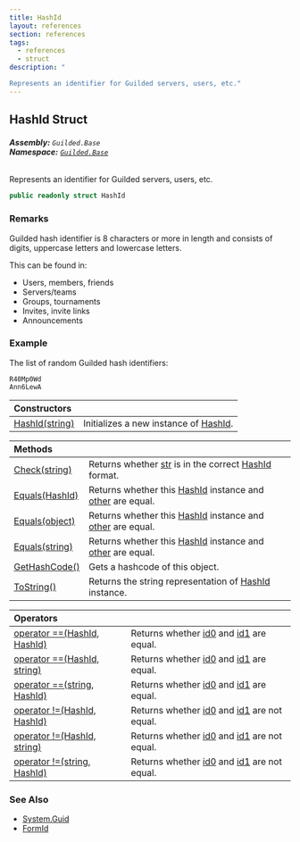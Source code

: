 ```yaml
---
title: HashId
layout: references
section: references
tags:
  - references
  - struct
description: "

Represents an identifier for Guilded servers, users, etc."
---
```


## HashId Struct
###### **Assembly:** `Guilded.Base`<br/>**Namespace:** [`Guilded.Base`](Guilded.Base 'Guilded.Base')

Represents an identifier for Guilded servers, users, etc.

```csharp
public readonly struct HashId
```

### Remarks
  
Guilded hash identifier is 8 characters or more in length and consists of digits, uppercase letters and lowercase letters.  
  
This can be found in:  
- Users, members, friends  
- Servers/teams  
- Groups, tournaments  
- Invites, invite links  
- Announcements

### Example
  
The list of random Guilded hash identifiers:  
  
```none  
R40Mp0Wd  
Ann6LewA  
```

| Constructors | |
| :--- | :--- |
| [HashId(string)](HashId.HashId(string) 'Guilded.Base.HashId.HashId(string)') | Initializes a new instance of [HashId](HashId 'Guilded.Base.HashId'). |

| Methods | |
| :--- | :--- |
| [Check(string)](HashId.Check(string) 'Guilded.Base.HashId.Check(string)') | Returns whether [str](HashId.Check(string)#Guilded.Base.HashId.Check(string).str 'Guilded.Base.HashId.Check(string).str') is in the correct [HashId](HashId 'Guilded.Base.HashId') format. |
| [Equals(HashId)](HashId.Equals(HashId) 'Guilded.Base.HashId.Equals(Guilded.Base.HashId)') | Returns whether this [HashId](HashId 'Guilded.Base.HashId') instance and [other](HashId.Equals(HashId)#Guilded.Base.HashId.Equals(Guilded.Base.HashId).other 'Guilded.Base.HashId.Equals(Guilded.Base.HashId).other') are equal. |
| [Equals(object)](HashId.Equals(object) 'Guilded.Base.HashId.Equals(object)') | Returns whether this [HashId](HashId 'Guilded.Base.HashId') instance and [other](HashId.Equals(object)#Guilded.Base.HashId.Equals(object).other 'Guilded.Base.HashId.Equals(object).other') are equal. |
| [Equals(string)](HashId.Equals(string) 'Guilded.Base.HashId.Equals(string)') | Returns whether this [HashId](HashId 'Guilded.Base.HashId') instance and [other](HashId.Equals(string)#Guilded.Base.HashId.Equals(string).other 'Guilded.Base.HashId.Equals(string).other') are equal. |
| [GetHashCode()](HashId.GetHashCode() 'Guilded.Base.HashId.GetHashCode()') | Gets a hashcode of this object. |
| [ToString()](HashId.ToString() 'Guilded.Base.HashId.ToString()') | Returns the string representation of [HashId](HashId 'Guilded.Base.HashId') instance. |

| Operators | |
| :--- | :--- |
| [operator ==(HashId, HashId)](HashId.operator(HashId,HashId) 'Guilded.Base.HashId.op_Equality(Guilded.Base.HashId, Guilded.Base.HashId)') | Returns whether [id0](HashId.operator(HashId,HashId)#Guilded.Base.HashId.op_Equality(Guilded.Base.HashId,Guilded.Base.HashId).id0 'Guilded.Base.HashId.op_Equality(Guilded.Base.HashId, Guilded.Base.HashId).id0') and [id1](HashId.operator(HashId,HashId)#Guilded.Base.HashId.op_Equality(Guilded.Base.HashId,Guilded.Base.HashId).id1 'Guilded.Base.HashId.op_Equality(Guilded.Base.HashId, Guilded.Base.HashId).id1') are equal. |
| [operator ==(HashId, string)](HashId.operator(HashId,string) 'Guilded.Base.HashId.op_Equality(Guilded.Base.HashId, string)') | Returns whether [id0](HashId.operator(HashId,string)#Guilded.Base.HashId.op_Equality(Guilded.Base.HashId,string).id0 'Guilded.Base.HashId.op_Equality(Guilded.Base.HashId, string).id0') and [id1](HashId.operator(HashId,string)#Guilded.Base.HashId.op_Equality(Guilded.Base.HashId,string).id1 'Guilded.Base.HashId.op_Equality(Guilded.Base.HashId, string).id1') are equal. |
| [operator ==(string, HashId)](HashId.operator(string,HashId) 'Guilded.Base.HashId.op_Equality(string, Guilded.Base.HashId)') | Returns whether [id0](HashId.operator(string,HashId)#Guilded.Base.HashId.op_Equality(string,Guilded.Base.HashId).id0 'Guilded.Base.HashId.op_Equality(string, Guilded.Base.HashId).id0') and [id1](HashId.operator(string,HashId)#Guilded.Base.HashId.op_Equality(string,Guilded.Base.HashId).id1 'Guilded.Base.HashId.op_Equality(string, Guilded.Base.HashId).id1') are equal. |
| [operator !=(HashId, HashId)](HashId.operator!(HashId,HashId) 'Guilded.Base.HashId.op_Inequality(Guilded.Base.HashId, Guilded.Base.HashId)') | Returns whether [id0](HashId.operator!(HashId,HashId)#Guilded.Base.HashId.op_Inequality(Guilded.Base.HashId,Guilded.Base.HashId).id0 'Guilded.Base.HashId.op_Inequality(Guilded.Base.HashId, Guilded.Base.HashId).id0') and [id1](HashId.operator!(HashId,HashId)#Guilded.Base.HashId.op_Inequality(Guilded.Base.HashId,Guilded.Base.HashId).id1 'Guilded.Base.HashId.op_Inequality(Guilded.Base.HashId, Guilded.Base.HashId).id1') are not equal. |
| [operator !=(HashId, string)](HashId.operator!(HashId,string) 'Guilded.Base.HashId.op_Inequality(Guilded.Base.HashId, string)') | Returns whether [id0](HashId.operator!(HashId,string)#Guilded.Base.HashId.op_Inequality(Guilded.Base.HashId,string).id0 'Guilded.Base.HashId.op_Inequality(Guilded.Base.HashId, string).id0') and [id1](HashId.operator!(HashId,string)#Guilded.Base.HashId.op_Inequality(Guilded.Base.HashId,string).id1 'Guilded.Base.HashId.op_Inequality(Guilded.Base.HashId, string).id1') are not equal. |
| [operator !=(string, HashId)](HashId.operator!(string,HashId) 'Guilded.Base.HashId.op_Inequality(string, Guilded.Base.HashId)') | Returns whether [id0](HashId.operator!(string,HashId)#Guilded.Base.HashId.op_Inequality(string,Guilded.Base.HashId).id0 'Guilded.Base.HashId.op_Inequality(string, Guilded.Base.HashId).id0') and [id1](HashId.operator!(string,HashId)#Guilded.Base.HashId.op_Inequality(string,Guilded.Base.HashId).id1 'Guilded.Base.HashId.op_Inequality(string, Guilded.Base.HashId).id1') are not equal. |

### See Also
- [System.Guid](https://docs.microsoft.com/en-us/dotnet/api/System.Guid 'System.Guid')
- [FormId](FormId 'Guilded.Base.FormId')